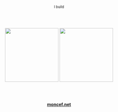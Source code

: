 <div align="center">

<br><br><br>

<sub>I build</sub>

<br><br>

<img src="https://github-readme-stats.vercel.app/api/top-langs/?username=modecode22&layout=compact&theme=gruvbox&bg_color=1d2021&text_color=ebdbb2&title_color=fabd2f&border_color=3c3836&hide_border=true" height="175" />

<img src="https://github-readme-streak-stats.herokuapp.com/?user=modecode22&theme=gruvbox&background=1d2021&stroke=ebdbb2&ring=fabd2f&fire=fb4934&currStreakLabel=ebdbb2&sideLabels=ebdbb2&currStreakNum=fabd2f&sideNums=83a598&hide_border=true" height="175" />

<br><br>

**[moncef.net](https://moncef.net)**

<br><br><br>

</div>
